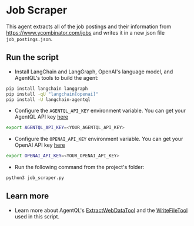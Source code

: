 # Job Scraper

This agent extracts all of the job postings and their information from https://www.ycombinator.com/jobs and writes it in a new json file `job_postings.json`.

## Run the script

- Install LangChain and LangGraph, OpenAI's language model, and AgentQL's tools to build the agent:

```bash
pip install langchain langgraph
pip install -qU "langchain[openai]"
pip install -U langchain-agentql
```

- Configure the `AGENTQL_API_KEY` environment variable. You can get your AgentQL API key [here](https://dev.agentql.com/api-keys)

```bash
export AGENTQL_API_KEY=<YOUR_AGENTQL_API_KEY>
```

- Configure the `OPENAI_API_KEY` environment variable. You can get your OpenAI API key <a href="https://platform.openai.com/api-keys" target="_blank">here</a>

```bash
export OPENAI_API_KEY=<YOUR_OPENAI_API_KEY>
```

- Run the following command from the project's folder:

```bash
python3 job_scraper.py
```

## Learn more

- Learn more about AgentQL's <a href="https://python.langchain.com/docs/integrations/providers/agentql/" target="_blank">ExtractWebDataTool</a> and the <a href="https://python.langchain.com/api_reference/community/tools/langchain_community.tools.file_management.write.WriteFileTool.html" target="_blank">WriteFileTool</a> used in this script.
